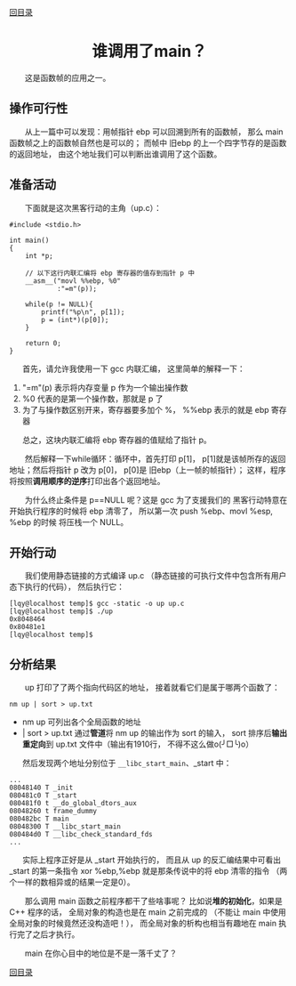 ﻿[content]: https://github.com/1184893257/simplelinux/blob/master/README.md#content

[回目录][content]

<a name="top"></a>

<h1 align="center">谁调用了main？
</h1>

　　这是函数帧的应用之一。

## 操作可行性

　　从上一篇中可以发现：用帧指针 ebp 可以回溯到所有的函数帧，
那么 main 函数帧之上的函数帧自然也是可以的；
而帧中 旧ebp 的上一个四字节存的是函数的返回地址，
由这个地址我们可以判断出谁调用了这个函数。

## 准备活动

　　下面就是这次黑客行动的主角（up.c）：

	#include <stdio.h>
	
	int main()
	{
		int *p;
		
		// 以下这行内联汇编将 ebp 寄存器的值存到指针 p 中
		__asm__("movl %%ebp, %0"
				:"=m"(p));
		
		while(p != NULL){
			printf("%p\n", p[1]);
			p = (int*)(p[0]);
		}
		
		return 0;
	}

`　　`首先，请允许我使用一下 gcc 内联汇编，
这里简单的解释一下：

1. "=m"(p) 表示将内存变量 p 作为一个输出操作数
2. %0 代表的是第一个操作数，那就是 p 了
3. 为了与操作数区别开来，寄存器要多加个 %，
%%ebp 表示的就是 ebp 寄存器

`　　`总之，这块内联汇编将 ebp 寄存器的值赋给了指针 p。

　　然后解释一下while循环：循环中，首先打印 p[1]，
p[1]就是该帧所存的返回地址；然后将指针 p 改为 p[0]，
p[0]是 旧ebp（上一帧的帧指针）；
这样，程序将按照<b>调用顺序的逆序</b>打印出各个返回地址。

　　为什么终止条件是 p==NULL 呢？这是 gcc 为了支援我们的
黑客行动特意在开始执行程序的时候将 ebp 清零了，
所以第一次 push %ebp、movl %esp, %ebp 的时候
将压栈一个 NULL。

## 开始行动

　　我们使用静态链接的方式编译 up.c
（静态链接的可执行文件中包含所有用户态下执行的代码），
然后执行它：

	[lqy@localhost temp]$ gcc -static -o up up.c
	[lqy@localhost temp]$ ./up
	0x8048464
	0x80481e1
	[lqy@localhost temp]$ 

## 分析结果

　　up 打印了了两个指向代码区的地址，
接着就看它们是属于哪两个函数了：

	nm up | sort > up.txt

* nm up 可列出各个全局函数的地址
* | sort > up.txt 通过<b>管道</b>将 nm up 的输出作为 sort 的输入，
sort 排序后<b>输出重定向</b>到 up.txt 文件中（输出有1910行，
不得不这么做o(╯□╰)o）

`　　`然后发现两个地址分别位于 `__libc_start_main`、_start 中：

	...
	08048140 T _init
	080481c0 T _start
	080481f0 t __do_global_dtors_aux
	08048260 t frame_dummy
	080482bc T main
	08048300 T __libc_start_main
	080484d0 T __libc_check_standard_fds
	...

`　　`实际上程序正好是从 _start 开始执行的，
而且从 up 的反汇编结果中可看出 _start 的第一条指令
 xor %ebp,%ebp 就是那条传说中的将 ebp 清零的指令
（两个一样的数相异或的结果一定是0）。

　　那么调用 main 函数之前程序都干了些啥事呢？
比如说<b>堆的初始化</b>，如果是 C++ 程序的话，
全局对象的构造也是在 main 之前完成的
（不能让 main 中使用全局对象的时候竟然还没构造吧！），
而全局对象的析构也相当有趣地在 main 执行完了之后才执行。

　　main 在你心目中的地位是不是一落千丈了？

[回目录][content]
